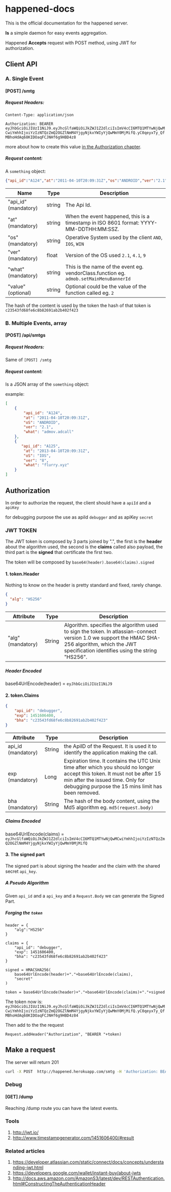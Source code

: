 happened-docs
=============

This is the official documentation for the happened server.

**Is** a simple daemon for easy events aggregation.

Happened **Accepts** request with POST method, 
using JWT for authorization.

## Client API

### A. Single Event 

#### [POST] /smtg

##### Request Headers: 

`Content-Type: application/json`

`Authorization: BEARER eyJhbGciOiJIUzI1NiJ9.eyJhcGlfaWQiOiJkZWJ1Z2dlciIsImV4cCI6MTQ1MTYwNjQwMCwiYmhhIjoiYzIzNTQzZmQ2OGZlNmM4YjgyNjkxYWIyYjQwMmY0MjMifQ.yC0qeyxTy_QfMBhoHdAq68KIDOaqFCJNHf6g9HBD4z8`
 
  more about how to create this value [in the Authorization chapter](#authorization).

##### Request content:

A `something` object:

``` json
{"api_id":"A124","at":"2011-04-10T20:09:31Z","os":"ANDROID","ver":"2.1","what":"admov.adcall","value":""}
```

| Name       |     Type    | Description |
| ---------- | ----------- | ----------- |
| "api_id" (mandatory)| string      | The Api Id. |
| "at" (mandatory)| string      | When the event happened, this is a timestamp in ISO 8601 format: YYYY-MM-DDTHH:MM:SSZ. |
| "os" (mandatory)| string      | Operative System used by the client `AND`, `IOS`, `WIN` |
| "ver" (mandatory)| float       | Version of the OS used `2.1`, `4.1`, `9` |
| "what" (mandatory)| string      | This is the name of the event eg. vendorClass.function eg. `admob.setMainMenuBannerId` |
| "value" (optional) | string | Optional could be the value of the function called eg. `2` |
 
The hash of the content is used by the token the hash of that token is `c23543fd68fe6c8b82691ab2b402f423`
 
### B. Multiple Events, array

#### [POST] /api/smtgs

##### Request Headers:

Same of `[POST] /smtg`

##### Request content:

Is a JSON array of the `something` object:

example:

``` json
[
    {
        "api_id": "A124",
        "at": "2011-04-10T20:09:31Z",
        "oS": "ANDROID",
        "ver": "2.1",
        "what": "admov.adcall"
    },
    {
       "api_id": "A125",
        "at": "2013-04-10T20:09:31Z",
        "oS": "IOS",
        "ver": "8",
        "what": "flurry.xyz"
    }
]
```

## Authorization

In order to authorize the request, the client should have a `apiId` and a `apiKey`

for debugging purpose the use as apiId `debugger` and as apiKey `secret`

###  JWT TOKEN

The JWT token is composed by 3 parts joined by ".", the first is the **header** about the algorithm used, the second is the **claims** called also payload, the third part is the **signed** that certificate the first two.

The token will be composed by `base64(header).base64(claims).signed`

#### 1. token.Header

Nothing to know on the header is pretty standard and fixed, rarely change.

``` json
{
  "alg": "HS256"
}
```

|   Attribute     |     Type    | Description |
| ----------      | ----------- | ----------- |
| "alg" (mandatory) | String	 |Algorithm. specifies the algorithm used to sign the token. In atlassian-connect version 1.0 we support the HMAC SHA-256 algorithm, which the JWT specification identifies using the string "HS256". |

##### Header Encoded

base64UrlEncode(header) = `eyJhbGciOiJIUzI1NiJ9`

#### 2. token.Claims

```json
{
    "api_id": "debugger",
    "exp": 1451606400,
    "bha": "c23543fd68fe6c8b82691ab2b402f423"
}
```

|   Attribute     |     Type    | Description |
| ----------      | ----------- | ----------- |
| api_id (mandatory) | String	| the ApiID of the Request. It is used it to identify the application making the call. |
| exp (mandatory) | 	Long | Expiration time. It contains the UTC Unix time after which you should no longer accept this token. It must not be after 15 min after the issued time. Only for debugging purpose the 15 mins limit has been removed.|
| bha (mandatory) | String | The hash of the body content, using the Md5 algorithm eg. `md5(request.body)` |

##### Claims Encoded

base64UrlEncode(claims) = `eyJhcGlfaWQiOiJkZWJ1Z2dlciIsImV4cCI6MTQ1MTYwNjQwMCwiYmhhIjoiYzIzNTQzZmQ2OGZlNmM4YjgyNjkxYWIyYjQwMmY0MjMifQ`

#### 3. The signed part

The signed part is about signing the header and the claim with the shared secret `api_key`.

##### A Pseudo Algorithm

Given `api_id` and a `api_key` and a `Request.Body` we can generate the Signed Part.

##### Forging the `token`

```
header = {
    "alg":"HS256"
}

claims = {
    "api_id": "debugger",
    "exp": 1451606400,
    "bha": "c23543fd68fe6c8b82691ab2b402f423"
}

signed = HMACSHA256(
    base64UrlEncode(header)+"."+base64UrlEncode(claims),
    "secret"
)

token = base64UrlEncode(header)+"."+base64UrlEncode(claims)+"."+signed
```
The token now is:
  `eyJhbGciOiJIUzI1NiJ9.eyJhcGlfaWQiOiJkZWJ1Z2dlciIsImV4cCI6MTQ1MTYwNjQwMCwiYmhhIjoiYzIzNTQzZmQ2OGZlNmM4YjgyNjkxYWIyYjQwMmY0MjMifQ.yC0qeyxTy_QfMBhoHdAq68KIDOaqFCJNHf6g9HBD4z84`

Then add to the the request 

`Request.addHeader("Authorization", "BEARER "+token)`

## Make a request

The server will return 201

``` bash
curl -X POST  http://happened.herokuapp.com/smtg -H 'Authorization: BEARER eyJhbGciOiJIUzI1NiJ9.eyJhcGlfaWQiOiJkZWJ1Z2dlciIsImV4cCI6MTQ1MTYwNjQwMCwiYmhhIjoiYzIzNTQzZmQ2OGZlNmM4YjgyNjkxYWIyYjQwMmY0MjMifQ.yC0qeyxTy_QfMBhoHdAq68KIDOaqFCJNHf6g9HBD4z8' -H "Content-Type: application/json" -d '{"api_id":"A124","at":"2011-04-10T20:09:31Z","os":"ANDROID","ver":"2.1","what":"admov.adcall","value":""}'
```

### Debug 

#### [GET] /dump

Reaching /dump route you can have the latest events.

### Tools 

1. http://jwt.io/
2. http://www.timestampgenerator.com/1451606400/#result

### Related articles

1. https://developer.atlassian.com/static/connect/docs/concepts/understanding-jwt.html
2. https://developers.google.com/wallet/instant-buy/about-jwts
3. http://docs.aws.amazon.com/AmazonS3/latest/dev/RESTAuthentication.html#ConstructingTheAuthenticationHeader
